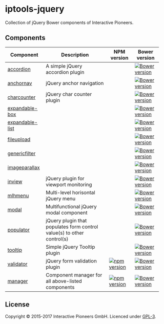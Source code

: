 # iptools-jquery

Collection of jQuery Bower components of Interactive Pioneers.

## Components

| Component | Description | NPM version | Bower version |
| --------- | -------     | ----------- | ----          |
| [accordion](https://github.com/interactive-pioneers/iptools-jquery-accordion) | A simple jQuery accordion plugin | | [![Bower version](https://badge.fury.io/bo/iptools-jquery-accordion.svg)](http://badge.fury.io/bo/iptools-jquery-accordion) |
| [anchornav](https://github.com/interactive-pioneers/iptools-jquery-anchornav) | jQuery anchor navigation | | [![Bower version](https://badge.fury.io/bo/iptools-jquery-anchornav.svg)](http://badge.fury.io/bo/iptools-jquery-anchornav) |
| [charcounter](https://github.com/interactive-pioneers/iptools-jquery-charcounter) | jQuery char counter plugin | | [![Bower version](https://badge.fury.io/bo/iptools-jquery-charcounter.svg)](http://badge.fury.io/bo/iptools-jquery-charcounter) |
| [expandable-box](https://github.com/interactive-pioneers/iptools-jquery-expandable-box) | | | [![Bower version](https://badge.fury.io/bo/iptools-jquery-expandable-box.svg)](http://badge.fury.io/bo/iptools-jquery-expandable-box) |
| [expandable-list](https://github.com/interactive-pioneers/iptools-jquery-expandable-list) | | | [![Bower version](https://badge.fury.io/bo/iptools-jquery-expandable-list.svg)](http://badge.fury.io/bo/iptools-jquery-expandable-list) | |
| [fileupload](https://github.com/interactive-pioneers/iptools-jquery-fileupload) | | | [![Bower version](https://badge.fury.io/bo/iptools-jquery-fileupload.svg)](http://badge.fury.io/bo/iptools-jquery-fileupload) | |
| [genericfilter](https://github.com/interactive-pioneers/iptools-jquery-genericfilter) | | | [![Bower version](https://badge.fury.io/bo/iptools-jquery-genericfilter.svg)](http://badge.fury.io/bo/iptools-jquery-genericfilter) |  |
| [imageparallax](https://github.com/interactive-pioneers/iptools-jquery-image-parallax) | | | [![Bower version](https://badge.fury.io/bo/iptools-jquery-imageparallax.svg)](http://badge.fury.io/bo/iptools-jquery-imageparallax) | |
| [inview](https://github.com/interactive-pioneers/iptools-jquery-inview) | jQuery plugin for viewport monitoring | | [![Bower version](https://badge.fury.io/bo/iptools-jquery-inview.svg)](http://badge.fury.io/bo/iptools-jquery-inview) |
| [mlhmenu](https://github.com/interactive-pioneers/iptools-jquery-mlhmenu) | Multi-level horisontal jQuery menu | | [![Bower version](https://badge.fury.io/bo/iptools-jquery-mlhmenu.svg)](http://badge.fury.io/bo/iptools-jquery-mlhmenu) |
| [modal](https://github.com/interactive-pioneers/iptools-jquery-modal) | Multifunctional jQuery modal component | | [![Bower version](https://badge.fury.io/bo/iptools-jquery-modal.svg)](http://badge.fury.io/bo/iptools-jquery-modal) |
| [populator](https://github.com/interactive-pioneers/iptools-jquery-populator) | jQuery plugin that populates form control value(s) to other control(s) | | [![Bower version](https://badge.fury.io/bo/iptools-jquery-populator.svg)](http://badge.fury.io/bo/iptools-jquery-populator) |
| [tooltip](https://github.com/interactive-pioneers/iptools-jquery-tooltip) | Simple jQuery Tooltip plugin | | [![Bower version](https://badge.fury.io/bo/iptools-jquery-tooltip.svg)](http://badge.fury.io/bo/iptools-jquery-tooltip) |
| [validator](https://github.com/interactive-pioneers/iptools-jquery-validator) | jQuery form validation plugin | [![npm version](https://badge.fury.io/js/iptools-jquery-validator.svg)](https://badge.fury.io/js/iptools-jquery-validator) | [![Bower version](https://badge.fury.io/bo/iptools-jquery-validator.svg)](http://badge.fury.io/bo/iptools-jquery-validator) |
| [manager](https://github.com/interactive-pioneers/iptools-jquery-manager) | Component manager for all above-listed components | [![npm version](https://badge.fury.io/js/iptools-jquery-manager.svg)](https://badge.fury.io/js/iptools-jquery-manager) | [![Bower version](https://badge.fury.io/bo/iptools-jquery-manager.svg)](http://badge.fury.io/bo/iptools-jquery-manager) |

## License

Copyright © 2015-2017 Interactive Pioneers GmbH. Licenced under [GPL-3](LICENSE).
